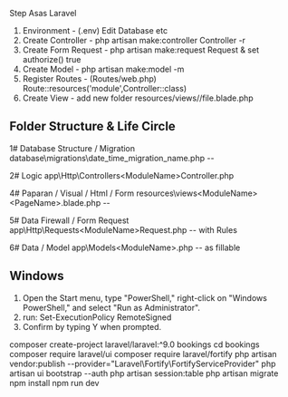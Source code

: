 Step Asas Laravel

1. Environment - (.env) Edit Database etc
2. Create Controller - php artisan make:controller <ModuleName>Controller -r
3. Create Form Request - php artisan make:request <ModuleName>Request & set authorize() true
4. Create Model - php artisan make:model <ModuleName> -m
5. Register Routes - (Routes/web.php) Route::resources('module',<ModuleName>Controller::class)
6. Create View - add new folder resources/views/<ModuleName>/file.blade.php

Folder Structure & Life Circle
------------------------------
1# Database Structure / Migration
database\migrations\date_time_migration_name.php
-- <ColumnName>

2# Logic
app\Http\Controllers\<ModuleName>Controller.php

4# Paparan / Visual / Html / Form
resources\views\<ModuleName>\<PageName>.blade.php
-- <ColumnName>

5# Data Firewall / Form Request
app\Http\Requests\<ModuleName>Request.php
-- <ColumnName> with Rules

6# Data / Model
app\Models\<ModuleName>.php
-- <ColumnName> as fillable


Windows
-------
1. Open the Start menu, type "PowerShell," right-click on "Windows PowerShell," and select "Run as Administrator".
2. run: Set-ExecutionPolicy RemoteSigned
3. Confirm by typing Y when prompted.


composer create-project laravel/laravel:^9.0 bookings
cd bookings
composer require laravel/ui 
composer require laravel/fortify
php artisan vendor:publish --provider="Laravel\Fortify\FortifyServiceProvider"
php artisan ui bootstrap --auth
php artisan session:table
php artisan migrate
npm install
npm run dev
